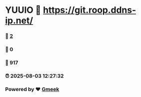 # YUUIO :link: https://git.roop.ddns-ip.net/ 
### :page_facing_up: [2](https://git.roop.ddns-ip.net//tag.html) 
### :speech_balloon: 0 
### :hibiscus: 917 
### :alarm_clock: 2025-08-03 12:27:32 
### Powered by :heart: [Gmeek](https://github.com/Meekdai/Gmeek)
